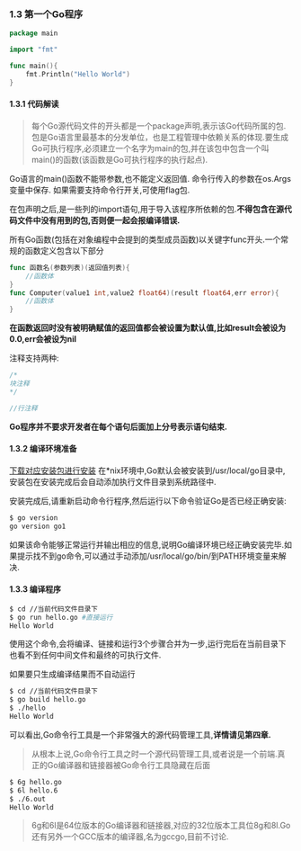 ### 1.3 第一个Go程序
```go
package main

import "fmt"

func main(){
	fmt.Println("Hello World")
}
```
	
#### 1.3.1 代码解读
>每个Go源代码文件的开头都是一个package声明,表示该Go代码所属的包.包是Go语言里最基本的分发单位，也是工程管理中依赖关系的体现.要生成Go可执行程序,必须建立一个名字为main的包,并在该包中包含一个叫main()的函数(该函数是Go可执行程序的执行起点).

Go语言的main()函数不能带参数,也不能定义返回值. 命令行传入的参数在os.Args变量中保存. 如果需要支持命令行开关,可使用flag包.

在包声明之后,是一些列的import语句,用于导入该程序所依赖的包.**不得包含在源代码文件中没有用到的包,否则便一起会报编译错误.**

所有Go函数(包括在对象编程中会提到的类型成员函数)以关键字func开头.一个常规的函数定义包含以下部分
```go
func 函数名(参数列表)(返回值列表){
	//函数体
}
func Computer(value1 int,value2 float64)(result float64,err error){
	//函数体
}
```
**在函数返回时没有被明确赋值的返回值都会被设置为默认值,比如result会被设为0.0,err会被设为nil**

注释支持两种:
```go
/*
块注释
*/

//行注释
```
**Go程序并不要求开发者在每个语句后面加上分号表示语句结束.**

	
#### 1.3.2 编译环境准备
[下载对应安装包进行安装](http://code.google.com/p/go/downloads/list)
在*nix环境中,Go默认会被安装到/usr/local/go目录中,安装包在安装完成后会自动添加执行文件目录到系统路径中.

安装完成后,请重新启动命令行程序,然后运行以下命令验证Go是否已经正确安装:
```bash
$ go version
go version go1
```
如果该命令能够正常运行并输出相应的信息,说明Go编译环境已经正确安装完毕.如果提示找不到go命令,可以通过手动添加/usr/local/go/bin/到PATH环境变量来解决.
	
#### 1.3.3 编译程序
```bash
$ cd //当前代码文件目录下
$ go run hello.go #直接运行
Hello World
```
使用这个命令,会将编译、链接和运行3个步骤合并为一步,运行完后在当前目录下也看不到任何中间文件和最终的可执行文件.

如果要只生成编译结果而不自动运行
```bash
$ cd //当前代码文件目录下
$ go build hello.go 
$ ./hello
Hello World
```

可以看出,Go命令行工具是一个非常强大的源代码管理工具,**详情请见第四章.**

>从根本上说,Go命令行工具之时一个源代码管理工具,或者说是一个前端.真正的Go编译器和链接器被Go命令行工具隐藏在后面

```bash
$ 6g hello.go
$ 6l hello.6
$ ./6.out
Hello World
```

>6g和6l是64位版本的Go编译器和链接器,对应的32位版本工具位8g和8l.Go还有另外一个GCC版本的编译器,名为gccgo,目前不讨论.